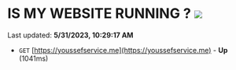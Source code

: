 # IS MY WEBSITE RUNNING ? [![](https://img.shields.io/static/v1?label=Sponsor&message=%E2%9D%A4&logo=GitHub&color=%23fe8e86)](https://github.com/sponsors/<username>)

Last updated: **5/31/2023, 10:29:17 AM**

- `GET` [https://youssefservice.me](https://youssefservice.me) - **Up** (1041ms)
